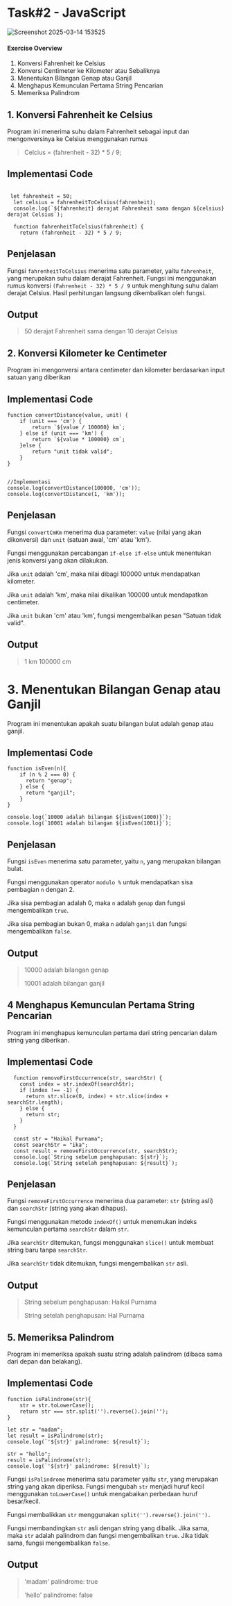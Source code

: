 # Task#2 - JavaScript

![Screenshot 2025-03-14 153525](https://github.com/user-attachments/assets/7a61c9f4-8977-4123-bc68-d43a1fc01a34)

#### Exercise Overview

  1. Konversi Fahrenheit ke Celsius
  2. Konversi Centimeter ke Kilometer atau Sebaliknya
  3. Menentukan Bilangan Genap atau Ganjil
  4. Menghapus Kemunculan Pertama String Pencarian
  5. Memeriksa Palindrom

## 1. Konversi Fahrenheit ke Celsius

Program ini menerima suhu dalam Fahrenheit sebagai input dan mengonversinya ke Celsius menggunakan rumus

> Celcius = (fahrenheit - 32) * 5 / 9;

## Implementasi Code

```

 let fahrenheit = 50;
  let celsius = fahrenheitToCelsius(fahrenheit);
  console.log(`${fahrenheit} derajat Fahrenheit sama dengan ${celsius} derajat Celsius`);

  function fahrenheitToCelsius(fahrenheit) {
    return (fahrenheit - 32) * 5 / 9;
```

## Penjelasan

Fungsi ``fahrenheitToCelsius`` menerima satu parameter, yaitu ``fahrenheit``, yang merupakan suhu dalam derajat Fahrenheit.
Fungsi ini menggunakan rumus konversi ``(Fahrenheit - 32) * 5 / 9`` untuk menghitung suhu dalam derajat Celsius.
Hasil perhitungan langsung dikembalikan oleh fungsi.

## Output

> 50 derajat Fahrenheit sama dengan 10 derajat Celsius

## 2. Konversi Kilometer ke Centimeter

Program ini mengonversi antara centimeter dan kilometer berdasarkan input satuan yang diberikan

## Implementasi Code

```
function convertDistance(value, unit) {
    if (unit === 'cm') {
        return `${value / 100000} km`;
    } else if (unit === 'km') {
        return `${value * 100000} cm`;
    }else {
        return "unit tidak valid";
    }
}


//Implementasi
console.log(convertDistance(100000, 'cm'));
console.log(convertDistance(1, 'km'));
```

## Penjelasan

Fungsi ``convertCmKm`` menerima dua parameter: ``value`` (nilai yang akan dikonversi) dan ``unit`` (satuan awal, 'cm' atau 'km').

Fungsi menggunakan percabangan ``if-else if-else`` untuk menentukan jenis konversi yang akan dilakukan.

Jika ``unit`` adalah 'cm', maka nilai dibagi 100000 untuk mendapatkan kilometer.

Jika ``unit`` adalah 'km', maka nilai dikalikan 100000 untuk mendapatkan centimeter.

Jika ``unit`` bukan 'cm' atau 'km', fungsi mengembalikan pesan "Satuan tidak valid".

## Output

> 1 km
> 100000 cm

# 3. Menentukan Bilangan Genap atau Ganjil

Program ini menentukan apakah suatu bilangan bulat adalah genap atau ganjil.

## Implementasi Code

```
function isEven(n){
    if (n % 2 === 0) {
      return "genap";
    } else {
      return "ganjil";
    }
}

console.log(`10000 adalah bilangan ${isEven(1000)}`);
console.log(`10001 adalah bilangan ${isEven(1001)}`); 

```

## Penjelasan

Fungsi ``isEven`` menerima satu parameter, yaitu ``n``, yang merupakan bilangan bulat.

Fungsi menggunakan operator ``modulo %`` untuk mendapatkan sisa pembagian ``n`` dengan 2.

Jika sisa pembagian adalah 0, maka ``n`` adalah ``genap`` dan fungsi mengembalikan ``true``.

Jika sisa pembagian bukan 0, maka ``n`` adalah ``ganjil`` dan fungsi mengembalikan ``false``.

## Output

> 10000 adalah bilangan genap
>
> 10001 adalah bilangan ganjil

## 4 Menghapus Kemunculan Pertama String Pencarian

Program ini menghapus kemunculan pertama dari string pencarian dalam string yang diberikan.

## Implementasi Code

```
  function removeFirstOccurrence(str, searchStr) {
    const index = str.indexOf(searchStr);
    if (index !== -1) {
      return str.slice(0, index) + str.slice(index + searchStr.length);
    } else {
      return str;
    }
  }
  
  const str = "Haikal Purnama";
  const searchStr = "ika";
  const result = removeFirstOccurrence(str, searchStr);
  console.log(`String sebelum penghapusan: ${str}`);
  console.log(`String setelah penghapusan: ${result}`);

```

## Penjelasan

Fungsi ``removeFirstOccurrence`` menerima dua parameter: ``str`` (string asli) dan ``searchStr`` (string yang akan dihapus).

Fungsi menggunakan metode ``indexOf()`` untuk menemukan indeks kemunculan pertama ``searchStr`` dalam ``str``.

Jika ``searchStr`` ditemukan, fungsi menggunakan ``slice()`` untuk membuat string baru tanpa ``searchStr``.

Jika ``searchStr`` tidak ditemukan, fungsi mengembalikan ``str`` asli.

## Output

> String sebelum penghapusan: Haikal Purnama
>
> String setelah penghapusan: Hal Purnama

## 5. Memeriksa Palindrom

Program ini memeriksa apakah suatu string adalah palindrom (dibaca sama dari depan dan belakang).

## Implementasi Code

```
function isPalindrome(str){
    str = str.toLowerCase();
    return str === str.split('').reverse().join('');
}

let str = "madam";
let result = isPalindrome(str);
console.log(`'${str}' palindrome: ${result}`);

str = "hello";
result = isPalindrome(str);
console.log(`'${str}' palindrome: ${result}`);

```
Fungsi ``isPalindrome`` menerima satu parameter yaitu ``str``, yang merupakan string yang akan diperiksa.
Fungsi mengubah ``str`` menjadi huruf kecil menggunakan ``toLowerCase()`` untuk mengabaikan perbedaan huruf besar/kecil.

Fungsi membalikkan ``str`` menggunakan ``split('').reverse().join('').``

Fungsi membandingkan ``str`` asli dengan string yang dibalik. Jika sama, maka ``str`` adalah palindrom dan fungsi mengembalikan ``true``. Jika tidak sama, fungsi mengembalikan ``false``.

## Output

> 'madam' palindrome: true
> 
> 'hello' palindrome: false
